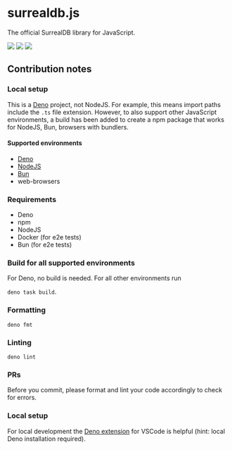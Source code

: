 # surrealdb.js

The official SurrealDB library for JavaScript.

[![](https://img.shields.io/badge/status-beta-ff00bb.svg?style=flat-square)](https://github.com/surrealdb/surrealdb.js) [![](https://img.shields.io/badge/docs-view-44cc11.svg?style=flat-square)](https://surrealdb.com/docs/integration/libraries/javascript) [![](https://img.shields.io/badge/license-Apache_License_2.0-00bfff.svg?style=flat-square)](https://github.com/surrealdb/surrealdb.js)

## Contribution notes

### Local setup

This is a [Deno](https://deno.land) project, not NodeJS. For example, this means import paths include the `.ts` file extension. However, to also support other JavaScript environments, a build has been added to create a npm package that works for NodeJS, Bun, browsers with bundlers.

#### Supported environments
* [Deno](https://deno.land)
* [NodeJS](https://nodejs.org)
* [Bun](https://bun.sh)
* web-browsers

### Requirements

-   Deno
-   npm
-   NodeJS
-   Docker (for e2e tests)
-   Bun (for e2e tests)

### Build for all supported environments

For Deno, no build is needed. For all other environments run

`deno task build`.

### Formatting

`deno fmt`

### Linting

`deno lint`

### PRs

Before you commit, please format and lint your code accordingly to check for errors.

### Local setup

For local development the [Deno extension](https://marketplace.visualstudio.com/items?itemName=denoland.vscode-deno) for VSCode is helpful (hint: local Deno installation required).
